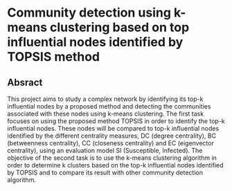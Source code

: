 # Community detection using k-means clustering based on top influential nodes identified by TOPSIS method
## Absract
This project aims to study a complex network by identifying its top-k influential nodes by a proposed method and detecting the communities associated with these nodes using k-means clustering.
The first task focuses on using the proposed method TOPSIS in order to identify the top-k influential nodes. These nodes will be compared to top-k influential nodes identified by the different centrality measures, DC (degree centrality), BC (betweenness centrality), CC (closeness centrality) and EC (eigenvector centrality), using an evaluation model SI (Susceptible, Infected).
The objective of the second task is to use the k-means clustering algorithm in order to determine k clusters based on the top-k influential nodes identified by TOPSIS and to compare its result with other community detection algorithm.
